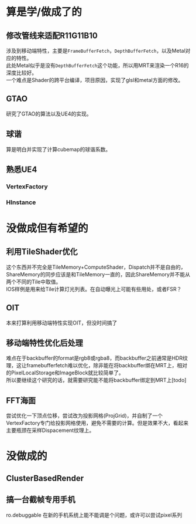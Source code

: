 # 算是学/做成了的
## 修改管线来适配R11G11B10
涉及到移动端特性，主要是`FrameBufferFetch`，`DepthBufferFetch`，以及Metal对应的特性。  
此处Metal似乎是没有`DepthBufferFetch`这个功能，所以用MRT来渲染一个R16的深度比较好。  
一个难点是Shader的跨平台编译，项目原因，实现了glsl和metal方面的修改。
## GTAO
研究了GTAO的算法以及UE4的实现。
## 球谐
算是明白并实现了计算cubemap的球谐系数。
## 熟悉UE4
### VertexFactory
### HInstance
# 没做成但有希望的
## 利用TileShader优化
这个东西并不完全是TileMemory+ComputeShader，Dispatch并不是自由的，ShareMemory的同步应该是和TileMemory一直的，因此ShareMemory并不能从两个不同的Tile中取值。  
IOS样例是用来给Tile计算灯光列表。在自动曝光上可能有些用处，或者FSR？  
## OIT
本来打算利用移动端特性实现OIT，但没时间搞了
## 移动端特性优化后处理
难点在于backbuffer的format是rgb8或rgba8，而backbuffer之前通常是HDR纹理，这让framebufferfetch难以优化，除非能在将backbuffer绑在MRT上，相对的PixelLocalStorage和ImageBlock就比较简单了。  
所以要继续这个研究的话，就需要研究能不能将backbuffer绑定到MRT上[todo]
## FFT海面
尝试优化一下顶点位移，尝试改为投影网格(ProjGrid)，并自制了一个VertexFactory专门给投影网格使用，避免不需要的计算。但是效果不大，看起来主要瓶颈在采样Dispacement纹理上。
# 没做成的
## ClusterBasedRender
## 搞一台截帧专用手机
ro.debuggable 在新的手机系统上能不能调是个问题，或许可以尝试pixel系列